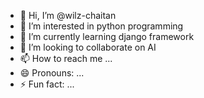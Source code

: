 - 👋 Hi, I’m @wilz-chaitan
- 👀 I’m interested in python programming
- 🌱 I’m currently learning django framework
- 💞️ I’m looking to collaborate on AI
- 📫 How to reach me ...
- 😄 Pronouns: ...
- ⚡ Fun fact: ...

<!---
wilz-chaitan/wilz-chaitan is a ✨ special ✨ repository because its `README.md` (this file) appears on your GitHub profile.
You can click the Preview link to take a look at your changes.
--->
